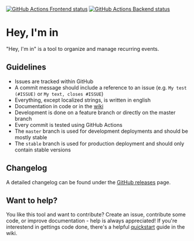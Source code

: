 [![GitHub Actions Frontend status](https://github.com/PascalHonegger/HeyImIn/workflows/Frontend/badge.svg)](https://github.com/PascalHonegger/HeyImIn/actions?workflow=Frontend) [![GitHub Actions Backend status](https://github.com/PascalHonegger/HeyImIn/workflows/Backend/badge.svg)](https://github.com/PascalHonegger/HeyImIn/actions?workflow=Backend)
# Hey, I'm in
"Hey, I'm in" is a tool to organize and manage recurring events.

## Guidelines
* Issues are tracked within GitHub
* A commit message should include a reference to an issue (e.g. `My test (#ISSUE)` or `My text, closes #ISSUE`)
* Everything, except localized strings, is written in english
* Documentation in code or in the [wiki](https://github.com/PascalHonegger/HeyImIn/wiki)
* Development is done on a feature branch or directly on the master branch
* Every commit is tested using GitHub Actions
* The `master` branch is used for development deployments and should be mostly stable
* The `stable` branch is used for production deployment and should only contain stable versions

## Changelog
A detailed changelog can be found under the [GitHub releases](https://github.com/PascalHonegger/HeyImIn/releases) page.

## Want to help?
You like this tool and want to contribute? Create an issue, contribute some code, or improve documentation - help is always appreciated! If you're interestend in gettings code done, there's a helpful [quickstart](https://github.com/PascalHonegger/HeyImIn/wiki/Quickstart) guide in the wiki.
